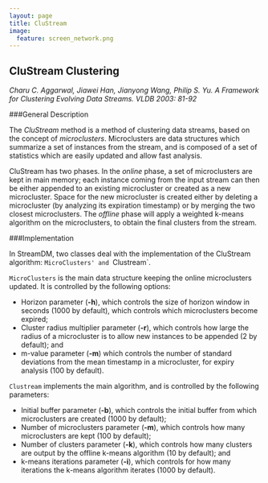 ```yaml
---
layout: page
title: CluStream
image:
  feature: screen_network.png
---
```


## CluStream Clustering

*Charu C. Aggarwal, Jiawei Han, Jianyong Wang, Philip S. Yu.
A Framework for Clustering Evolving Data Streams. 
VLDB 2003: 81-92*

###General Description

The *CluStream* method is a method of clustering data streams, based on the
concept of *microclusters*. Microclusters are data structures which summarize a
set of instances from the stream, and is composed of a set of statistics which
are easily updated and allow fast analysis.

CluStream has two phases. In the *online* phase, a set of microclusters are kept
in main memory; each instance coming from the input stream can then be either
appended to an existing microcluster or created as a new microcluster. Space for
the new microcluster is created either by deleting a microcluster (by analyzing
its expiration timestamp) or by merging the two closest microclusters. The
*offline* phase will apply a weighted k-means algorithm on the microclusters, to
obtain the final clusters from the stream.

###Implementation

In StreamDM, two classes deal with the implementation of the CluStream
algorithm: `MicroClusters' and `Clustream`.

`MicroClusters` is the main data structure keeping the online microclusters
updated. It is controlled by the following options:

* Horizon parameter (**-h**), which controls the size of horizon window in
  seconds (1000 by default), which controls which microclusters become expired;
* Cluster radius multiplier parameter (**-r**), which controls how large the
  radius of a microcluster is to allow new instances to be appended (2 by
  default); and
* m-value parameter (**-m**) which controls the number of standard deviations
  from the mean timestamp in a microcluster, for expiry analysis (100 by default).

`Clustream` implements the main algorithm, and is controlled by the following
parameters:

* Initial buffer parameter (**-b**), which controls the initial buffer from which
  microclusters are created (1000 by default);
* Number of microclusters parameter (**-m**), which controls how many
  microclusters are kept (100 by default);
* Number of clusters parameter (**-k**), which controls how many clusters are
  output by the offline k-means algorithm (10 by default); and
* k-means iterations parameter (**-i**), which controls for how many iterations the
  k-means algorithm iterates (1000 by default).
